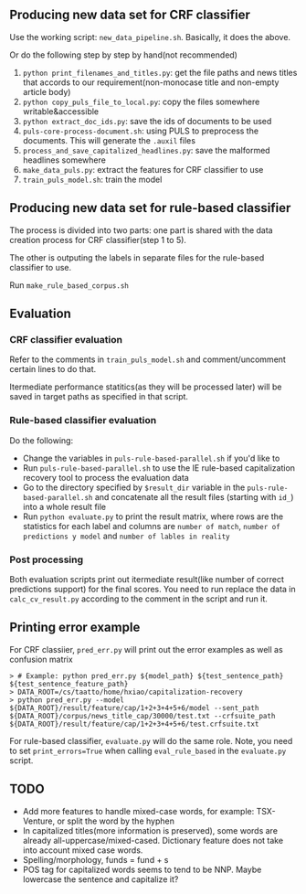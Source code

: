 
## Producing new data set for CRF classifier

Use the working script: `new_data_pipeline.sh`. Basically, it does the above.

Or do the following step by step by hand(not recommended)

1. `python print_filenames_and_titles.py`: get the file paths and news titles that accords to our requirement(non-monocase title and non-empty article body)
2. `python copy_puls_file_to_local.py`: copy the files somewhere writable&accessible
3. `python extract_doc_ids.py`: save the ids of documents to be used
4. `puls-core-process-document.sh`: using PULS to preprocess the documents. This will generate the `.auxil` files
5. `process_and_save_capitalized_headlines.py`: save the malformed headlines somewhere
6. `make_data_puls.py`: extract the features for CRF classifier to use
7. `train_puls_model.sh`: train the model

## Producing new data set for rule-based classifier

The process is divided into two parts: one part is shared with the data creation process for CRF classifier(step 1 to 5).

The other is outputing the labels in separate files for the rule-based classifier to use.

Run `make_rule_based_corpus.sh`


## Evaluation
### CRF classifier evaluation

Refer to the comments in `train_puls_model.sh` and comment/uncomment certain lines to do that.

Itermediate performance statitics(as they will be processed later) will be saved in target paths as specified in that script.


### Rule-based classifier evaluation

Do the following:

- Change the variables in `puls-rule-based-parallel.sh` if you'd like to
- Run `puls-rule-based-parallel.sh` to use the IE rule-based capitalization recovery tool to process the evaluation data
- Go to the directory specified by `$result_dir` variable in the `puls-rule-based-parallel.sh` and concatenate all the result files (starting with `id_`) into a whole result file
- Run `python evaluate.py` to print the result matrix, where rows are the statistics for each label and columns are `number of match`, `number of predictions y model` and `number of lables in reality`

### Post processing

Both evaluation scripts print out itermediate result(like number of correct predictions support) for the final scores. You need to run replace the data in `calc_cv_result.py` according to the comment in the script and run it.



## Printing error example

For CRF classiier, `pred_err.py` will print out the error examples as well as confusion matrix

    > # Example: python pred_err.py ${model_path} ${test_sentence_path} ${test_sentence_feature_path}
	> DATA_ROOT=/cs/taatto/home/hxiao/capitalization-recovery
    > python pred_err.py --model ${DATA_ROOT}/result/feature/cap/1+2+3+4+5+6/model --sent_path ${DATA_ROOT}/corpus/news_title_cap/30000/test.txt --crfsuite_path ${DATA_ROOT}/result/feature/cap/1+2+3+4+5+6/test.crfsuite.txt

For rule-based classifier, `evaluate.py` will do the same role. Note, you need to set `print_errors=True` when  calling `eval_rule_based` in the `evaluate.py` script.


## TODO
- Add more features to handle mixed-case words, for example: TSX-Venture, or split the word by the hyphen
- In capitalized titles(more information is preserved), some words are already all-uppercase/mixed-cased. Dictionary feature does not take into account mixed case words.
- Spelling/morphology, funds = fund + s
- POS tag for capitalized words seems to tend to be NNP. Maybe lowercase the sentence and capitalize it?
